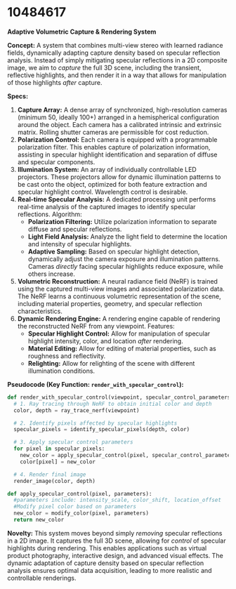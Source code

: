 # 10484617

**Adaptive Volumetric Capture & Rendering System**

**Concept:** A system that combines multi-view stereo with learned radiance fields, dynamically adapting capture density based on specular reflection analysis.  Instead of simply mitigating specular reflections in a 2D composite image, we aim to *capture* the full 3D scene, including the transient, reflective highlights, and then render it in a way that allows for manipulation of those highlights *after* capture.

**Specs:**

1.  **Capture Array:** A dense array of synchronized, high-resolution cameras (minimum 50, ideally 100+) arranged in a hemispherical configuration around the object. Each camera has a calibrated intrinsic and extrinsic matrix. Rolling shutter cameras are permissible for cost reduction.
2.  **Polarization Control:** Each camera is equipped with a programmable polarization filter. This enables capture of polarization information, assisting in specular highlight identification and separation of diffuse and specular components.
3.  **Illumination System:**  An array of individually controllable LED projectors. These projectors allow for dynamic illumination patterns to be cast onto the object, optimized for both feature extraction and specular highlight control. Wavelength control is desirable.
4.  **Real-time Specular Analysis:** A dedicated processing unit performs real-time analysis of the captured images to identify specular reflections. Algorithm:
    *   **Polarization Filtering:**  Utilize polarization information to separate diffuse and specular reflections.
    *   **Light Field Analysis:** Analyze the light field to determine the location and intensity of specular highlights.
    *   **Adaptive Sampling:**  Based on specular highlight detection, dynamically adjust the camera exposure and illumination patterns. Cameras *directly* facing specular highlights reduce exposure, while others increase.
5.  **Volumetric Reconstruction:** A neural radiance field (NeRF) is trained using the captured multi-view images and associated polarization data. The NeRF learns a continuous volumetric representation of the scene, including material properties, geometry, and specular reflection characteristics.
6.  **Dynamic Rendering Engine:** A rendering engine capable of rendering the reconstructed NeRF from any viewpoint. Features:
    *   **Specular Highlight Control:** Allow for manipulation of specular highlight intensity, color, and location *after* rendering.
    *   **Material Editing:** Allow for editing of material properties, such as roughness and reflectivity.
    *   **Relighting:** Allow for relighting of the scene with different illumination conditions.

**Pseudocode (Key Function: `render_with_specular_control`):**

```python
def render_with_specular_control(viewpoint, specular_control_parameters):
  # 1. Ray tracing through NeRF to obtain initial color and depth
  color, depth = ray_trace_nerf(viewpoint)

  # 2. Identify pixels affected by specular highlights
  specular_pixels = identify_specular_pixels(depth, color)

  # 3. Apply specular control parameters
  for pixel in specular_pixels:
    new_color = apply_specular_control(pixel, specular_control_parameters)
    color[pixel] = new_color

  # 4. Render final image
  render_image(color, depth)

def apply_specular_control(pixel, parameters):
  #parameters include: intensity_scale, color_shift, location_offset
  #Modify pixel color based on parameters
  new_color = modify_color(pixel, parameters)
  return new_color
```

**Novelty:** This system moves beyond simply *removing* specular reflections in a 2D image. It captures the full 3D scene, allowing for *control* of specular highlights during rendering. This enables applications such as virtual product photography, interactive design, and advanced visual effects. The dynamic adaptation of capture density based on specular reflection analysis ensures optimal data acquisition, leading to more realistic and controllable renderings.
